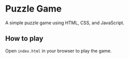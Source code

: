 # Puzzle Game

A simple puzzle game using HTML, CSS, and JavaScript.

## How to play

Open `index.html` in your browser to play the game.